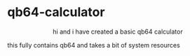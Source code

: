 # qb64-calculator
<p align = center>
  hi and i have created a basic qb64 calculator
</p>

<p> this fully contains qb64 and takes a bit of system resources </p>
